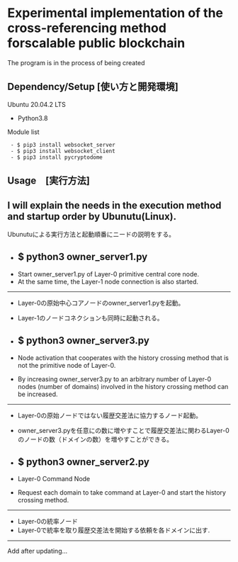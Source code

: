 # Experimental implementation of the cross-referencing method forscalable public blockchain

The program is in the process of being created

## Dependency/Setup [使い方と開発環境]
Ubuntu 20.04.2 LTS
 - Python3.8

Module list
~~~
 - $ pip3 install websocket_server
 - $ pip3 install websocket_client
 - $ pip3 install pycryptodome
~~~


## Usage　[実行方法]
I will explain the needs in the execution method and startup order by Ubunutu(Linux).
--------
Ubunutuによる実行方法と起動順番にニードの説明をする。

 - ## $ python3 owner_server1.py
 - Start owner_server1.py of Layer-0 primitive central core node.
 - At the same time, the Layer-1 node connection is also started.

--------

 - Layer-0の原始中心コアノードのowner_server1.pyを起動。
 - Layer-1のノードコネクションも同時に起動される。

 - ## $ python3 owner_server3.py
 - Node activation that cooperates with the history crossing method that is not the primitive node of Layer-0.
 - By increasing owner_server3.py to an arbitrary number of Layer-0 nodes (number of domains) involved in the history crossing method can be increased.

--------

 - Layer-0の原始ノードではない履歴交差法に協力するノード起動。
 - owner_server3.pyを任意にの数に増やすことで履歴交差法に関わるLayer-0のノードの数（ドメインの数）を増やすことができる。


 - ## $ python3 owner_server2.py
 - Layer-0 Command Node
 - Request each domain to take command at Layer-0 and start the history crossing method.

--------

 - Layer-0の統率ノード
 - Layer-0で統率を取り履歴交差法を開始する依頼を各ドメインに出す.

---------
Add after updating...
